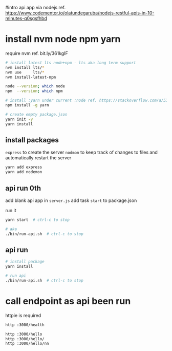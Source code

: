 #intro 
api app via nodejs 
ref. https://www.codementor.io/olatundegaruba/nodejs-restful-apis-in-10-minutes-q0sgsfhbd


# install nvm node npm yarn
require nvm ref. bit.ly/361kgIF

```bash
# install latest lts node+npm - lts aka long term support
nvm install lts/*
nvm use     lts/*
nvm install-latest-npm

node --version; which node
npm  --version; which npm

# install :yarn under current :node ref. https://stackoverflow.com/a/53094675/248616 
npm install -g yarn

# create empty package.json
yarn init -y
yarn install
```


## install packages
`express` to create the server 
`nodmon`  to keep track of changes to files and automatically restart the server
 
```bash
yarn add express
yarn add nodemon
```

## api run 0th
add blank api app in `server.js`
add task `start` to package.json

run it
```bash
yarn start  # ctrl-c to stop

# aka
./bin/run-api.sh  # ctrl-c to stop
```


## api run
```bash
# install package
yarn install

# run api
./bin/run-api.sh  # ctrl-c to stop
```


# call endpoint as api been run
httpie is required
```bash
http :3000/health

http :3000/hello
http :3000/hello/
http :3000/hello/nn
```
